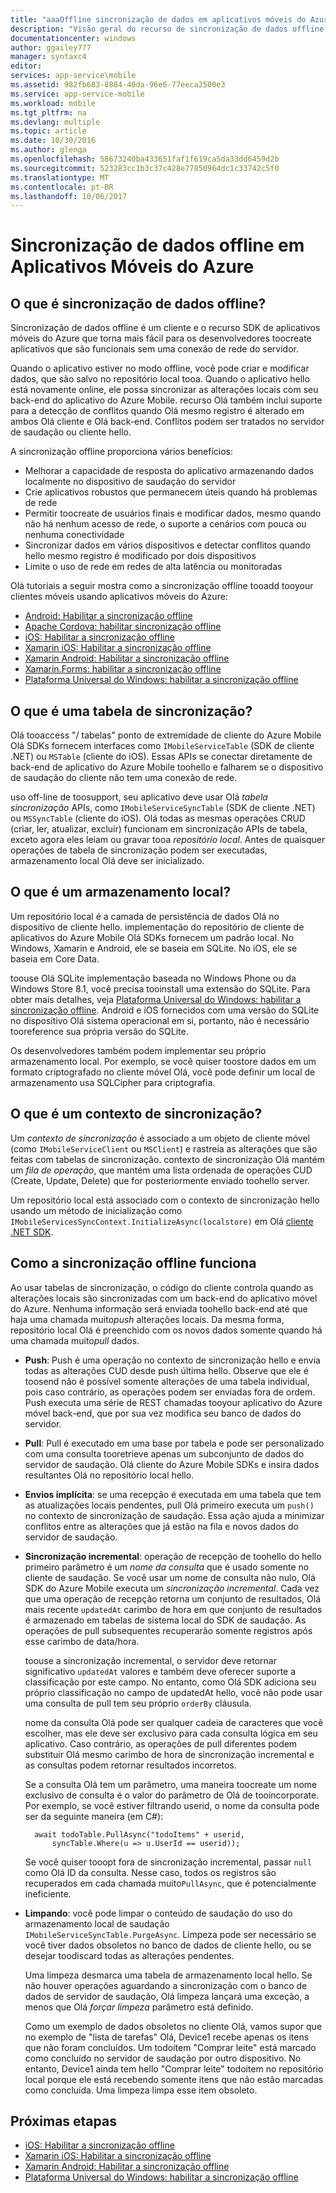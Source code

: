 ```yaml
---
title: "aaaOffline sincronização de dados em aplicativos móveis do Azure | Microsoft Docs"
description: "Visão geral do recurso de sincronização de dados offline Olá para aplicativos móveis do Azure e referência conceitual"
documentationcenter: windows
author: ggailey777
manager: syntaxc4
editor: 
services: app-service\mobile
ms.assetid: 982fb683-8884-40da-96e6-77eeca2500e3
ms.service: app-service-mobile
ms.workload: mobile
ms.tgt_pltfrm: na
ms.devlang: multiple
ms.topic: article
ms.date: 10/30/2016
ms.author: glenga
ms.openlocfilehash: 58673240ba433651faf1f619ca5da33dd6459d2b
ms.sourcegitcommit: 523283cc1b3c37c428e77850964dc1c33742c5f0
ms.translationtype: MT
ms.contentlocale: pt-BR
ms.lasthandoff: 10/06/2017
---
```

# <a name="offline-data-sync-in-azure-mobile-apps"></a>Sincronização de dados offline em Aplicativos Móveis do Azure
## <a name="what-is-offline-data-sync"></a>O que é sincronização de dados offline?
Sincronização de dados offline é um cliente e o recurso SDK de aplicativos móveis do Azure que torna mais fácil para os desenvolvedores toocreate aplicativos que são funcionais sem uma conexão de rede do servidor.

Quando o aplicativo estiver no modo offline, você pode criar e modificar dados, que são salvo no repositório local tooa. Quando o aplicativo hello está novamente online, ele possa sincronizar as alterações locais com seu back-end do aplicativo do Azure Mobile. recurso Olá também inclui suporte para a detecção de conflitos quando Olá mesmo registro é alterado em ambos Olá cliente e Olá back-end. Conflitos podem ser tratados no servidor de saudação ou cliente hello.

A sincronização offline proporciona vários benefícios:

* Melhorar a capacidade de resposta do aplicativo armazenando dados localmente no dispositivo de saudação do servidor
* Crie aplicativos robustos que permanecem úteis quando há problemas de rede
* Permitir toocreate de usuários finais e modificar dados, mesmo quando não há nenhum acesso de rede, o suporte a cenários com pouca ou nenhuma conectividade
* Sincronizar dados em vários dispositivos e detectar conflitos quando hello mesmo registro é modificado por dois dispositivos
* Limite o uso de rede em redes de alta latência ou monitoradas

Olá tutoriais a seguir mostra como a sincronização offline tooadd tooyour clientes móveis usando aplicativos móveis do Azure:

* [Android: Habilitar a sincronização offline]
* [Apache Cordova: habilitar sincronização offline](app-service-mobile-cordova-get-started-offline-data.md)
* [iOS: Habilitar a sincronização offline]
* [Xamarin iOS: Habilitar a sincronização offline]
* [Xamarin Android: Habilitar a sincronização offline]
* [Xamarin.Forms: habilitar a sincronização offline](app-service-mobile-xamarin-forms-get-started-offline-data.md)
* [Plataforma Universal do Windows: habilitar a sincronização offline]

## <a name="what-is-a-sync-table"></a>O que é uma tabela de sincronização?
Olá tooaccess "/ tabelas" ponto de extremidade de cliente do Azure Mobile Olá SDKs fornecem interfaces como `IMobileServiceTable` (SDK de cliente .NET) ou `MSTable` (cliente do iOS). Essas APIs se conectar diretamente de back-end de aplicativo do Azure Mobile toohello e falharem se o dispositivo de saudação do cliente não tem uma conexão de rede.

uso off-line de toosupport, seu aplicativo deve usar Olá *tabela sincronização* APIs, como `IMobileServiceSyncTable` (SDK de cliente .NET) ou `MSSyncTable` (cliente do iOS). Olá todas as mesmas operações CRUD (criar, ler, atualizar, excluir) funcionam em sincronização APIs de tabela, exceto agora eles leiam ou gravar tooa *repositório local*. Antes de quaisquer operações de tabela de sincronização podem ser executadas, armazenamento local Olá deve ser inicializado.

## <a name="what-is-a-local-store"></a>O que é um armazenamento local?
Um repositório local é a camada de persistência de dados Olá no dispositivo de cliente hello. implementação do repositório de cliente de aplicativos do Azure Mobile Olá SDKs fornecem um padrão local. No Windows, Xamarin e Android, ele se baseia em SQLite. No iOS, ele se baseia em Core Data.

toouse Olá SQLite implementação baseada no Windows Phone ou da Windows Store 8.1, você precisa tooinstall uma extensão do SQLite. Para obter mais detalhes, veja [Plataforma Universal do Windows: habilitar a sincronização offline]. Android e iOS fornecidos com uma versão do SQLite no dispositivo Olá sistema operacional em si, portanto, não é necessário tooreference sua própria versão do SQLite.

Os desenvolvedores também podem implementar seu próprio armazenamento local. Por exemplo, se você quiser toostore dados em um formato criptografado no cliente móvel Olá, você pode definir um local de armazenamento usa SQLCipher para criptografia.

## <a name="what-is-a-sync-context"></a>O que é um contexto de sincronização?
Um *contexto de sincronização* é associado a um objeto de cliente móvel (como `IMobileServiceClient` ou `MSClient`) e rastreia as alterações que são feitas com tabelas de sincronização. contexto de sincronização Olá mantém um *fila de operação*, que mantém uma lista ordenada de operações CUD (Create, Update, Delete) que for posteriormente enviado toohello server.

Um repositório local está associado com o contexto de sincronização hello usando um método de inicialização como `IMobileServicesSyncContext.InitializeAsync(localstore)` em Olá [cliente .NET SDK].

## <a name="how-sync-works"></a>Como a sincronização offline funciona
Ao usar tabelas de sincronização, o código do cliente controla quando as alterações locais são sincronizadas com um back-end do aplicativo móvel do Azure. Nenhuma informação será enviada toohello back-end até que haja uma chamada muito*push* alterações locais. Da mesma forma, repositório local Olá é preenchido com os novos dados somente quando há uma chamada muito*pull* dados.

* **Push**: Push é uma operação no contexto de sincronização hello e envia todas as alterações CUD desde push última hello. Observe que ele é toosend não é possível somente alterações de uma tabela individual, pois caso contrário, as operações podem ser enviadas fora de ordem. Push executa uma série de REST chamadas tooyour aplicativo do Azure móvel back-end, que por sua vez modifica seu banco de dados do servidor.
* **Pull**: Pull é executado em uma base por tabela e pode ser personalizado com uma consulta tooretrieve apenas um subconjunto de dados do servidor de saudação. Olá cliente do Azure Mobile SDKs e insira dados resultantes Olá no repositório local hello.
* **Envios implícita**: se uma recepção é executada em uma tabela que tem as atualizações locais pendentes, pull Olá primeiro executa um `push()` no contexto de sincronização de saudação. Essa ação ajuda a minimizar conflitos entre as alterações que já estão na fila e novos dados do servidor de saudação.
* **Sincronização incremental**: operação de recepção de toohello do hello primeiro parâmetro é um *nome da consulta* que é usado somente no cliente de saudação. Se você usar um nome de consulta não nulo, Olá SDK do Azure Mobile executa um *sincronização incremental*. Cada vez que uma operação de recepção retorna um conjunto de resultados, Olá mais recente `updatedAt` carimbo de hora em que conjunto de resultados é armazenado em tabelas de sistema local do SDK de saudação. As operações de pull subsequentes recuperarão somente registros após esse carimbo de data/hora.

  toouse a sincronização incremental, o servidor deve retornar significativo `updatedAt` valores e também deve oferecer suporte a classificação por este campo. No entanto, como Olá SDK adiciona seu próprio classificação no campo de updatedAt hello, você não pode usar uma consulta de pull tem seu próprio `orderBy` cláusula.

  nome da consulta Olá pode ser qualquer cadeia de caracteres que você escolher, mas ele deve ser exclusivo para cada consulta lógica em seu aplicativo.
  Caso contrário, as operações de pull diferentes podem substituir Olá mesmo carimbo de hora de sincronização incremental e as consultas podem retornar resultados incorretos.

  Se a consulta Olá tem um parâmetro, uma maneira toocreate um nome exclusivo de consulta é o valor do parâmetro de Olá de tooincorporate.
  Por exemplo, se você estiver filtrando userid, o nome da consulta pode ser da seguinte maneira (em C#):

        await todoTable.PullAsync("todoItems" + userid,
            syncTable.Where(u => u.UserId == userid));

  Se você quiser tooopt fora de sincronização incremental, passar `null` como Olá ID da consulta. Nesse caso, todos os registros são recuperados em cada chamada muito`PullAsync`, que é potencialmente ineficiente.
* **Limpando**: você pode limpar o conteúdo de saudação do uso do armazenamento local de saudação `IMobileServiceSyncTable.PurgeAsync`.
  Limpeza pode ser necessário se você tiver dados obsoletos no banco de dados de cliente hello, ou se desejar toodiscard todas as alterações pendentes.

  Uma limpeza desmarca uma tabela de armazenamento local hello. Se não houver operações aguardando a sincronização com o banco de dados de servidor de saudação, Olá limpeza lançará uma exceção, a menos que Olá *forçar limpeza* parâmetro está definido.

  Como um exemplo de dados obsoletos no cliente Olá, vamos supor que no exemplo de "lista de tarefas" Olá, Device1 recebe apenas os itens que não foram concluídos. Um todoitem "Comprar leite" está marcado como concluído no servidor de saudação por outro dispositivo. No entanto, Device1 ainda tem hello "Comprar leite" todoitem no repositório local porque ele está recebendo somente itens que não estão marcadas como concluída. Uma limpeza limpa esse item obsoleto.

## <a name="next-steps"></a>Próximas etapas
* [iOS: Habilitar a sincronização offline]
* [Xamarin iOS: Habilitar a sincronização offline]
* [Xamarin Android: Habilitar a sincronização offline]
* [Plataforma Universal do Windows: habilitar a sincronização offline]

<!-- Links -->
[cliente .NET SDK]: app-service-mobile-dotnet-how-to-use-client-library.md
[Android: Habilitar a sincronização offline]: app-service-mobile-android-get-started-offline-data.md
[iOS: Habilitar a sincronização offline]: app-service-mobile-ios-get-started-offline-data.md
[Xamarin iOS: Habilitar a sincronização offline]: app-service-mobile-xamarin-ios-get-started-offline-data.md
[Xamarin Android: Habilitar a sincronização offline]: app-service-mobile-xamarin-android-get-started-offline-data.md
[Plataforma Universal do Windows: habilitar a sincronização offline]: app-service-mobile-windows-store-dotnet-get-started-offline-data.md
